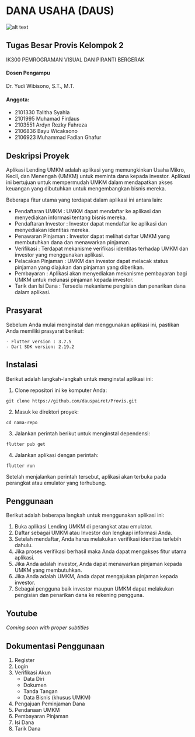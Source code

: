 # DANA USAHA (DAUS)
![alt text](https://github.com/dauspairet/Provis/blob/main/percobaan_4/asset/images/logo-daus.png)

## Tugas Besar Provis Kelompok 2
IK300	PEMROGRAMAN VISUAL DAN PIRANTI BERGERAK

#### Dosen Pengampu
Dr. Yudi Wibisono, S.T., M.T.

#### Anggota:
 - 2101330 Talitha Syahla
 - 2101995 Muhamad Firdaus
 - 2103551 Ardyn Rezky Fahreza
 - 2106836 Bayu Wicaksono
 - 2106923 Muhammad Fadlan Ghafur
 
## Deskripsi Proyek
Aplikasi Lending UMKM adalah aplikasi yang memungkinkan Usaha Mikro, Kecil, dan Menengah (UMKM) untuk meminta dana kepada investor. Aplikasi ini bertujuan untuk mempermudah UMKM dalam mendapatkan akses keuangan yang dibutuhkan untuk mengembangkan bisnis mereka.

Beberapa fitur utama yang terdapat dalam aplikasi ini antara lain:

  - Pendaftaran UMKM     : UMKM dapat mendaftar ke aplikasi dan menyediakan informasi tentang bisnis mereka.
  - Pendaftaran Investor : Investor dapat mendaftar ke aplikasi dan menyediakan identitas mereka.
  - Penawaran Pinjaman   : Investor dapat melihat daftar UMKM yang membutuhkan dana dan menawarkan pinjaman.
  - Verifikasi           : Terdapat mekanisme verifikasi identitas terhadap UMKM dan investor yang menggunakan aplikasi.
  - Pelacakan Pinjaman   : UMKM dan investor dapat melacak status pinjaman yang diajukan dan pinjaman yang diberikan.
  - Pembayaran           : Aplikasi akan menyediakan mekanisme pembayaran bagi UMKM untuk melunasi pinjaman kepada investor.
  - Tarik dan Isi Dana   : Tersedia mekanisme pengisian dan penarikan dana dalam aplikasi.

## Prasyarat
Sebelum Anda mulai menginstal dan menggunakan aplikasi ini, pastikan Anda memiliki prasyarat berikut:
```
- Flutter version : 3.7.5
- Dart SDK version: 2.19.2
```

## Instalasi
Berikut adalah langkah-langkah untuk menginstal aplikasi ini:

1. Clone repositori ini ke komputer Anda:
```
git clone https://github.com/dauspairet/Provis.git
```

2. Masuk ke direktori proyek:
```
cd nama-repo
```

3. Jalankan perintah berikut untuk menginstal dependensi:
```
flutter pub get
```

4. Jalankan aplikasi dengan perintah:
```
flutter run
```
Setelah menjalankan perintah tersebut, aplikasi akan terbuka pada perangkat atau emulator yang terhubung.

## Penggunaan
Berikut adalah beberapa langkah untuk menggunakan aplikasi ini:
1. Buka aplikasi Lending UMKM di perangkat atau emulator.
2. Daftar sebagai UMKM atau Investor dan lengkapi informasi Anda.
3. Setelah mendaftar, Anda harus melakukan verifikasi identitas terlebih dahulu.
4. Jika proses verifikasi berhasil maka Anda dapat mengakses fitur utama aplikasi.
5. Jika Anda adalah investor, Anda dapat menawarkan pinjaman kepada UMKM yang membutuhkan.
6. Jika Anda adalah UMKM, Anda dapat mengajukan pinjaman kepada investor.
7. Sebagai pengguna baik investor maupun UMKM dapat melakukan pengisian dan penarikan dana ke rekening pengguna.

## Youtube

_Coming soon with proper subtitles_

## Dokumentasi Penggunaan
1. Register
2. Login
3. Verifikasi Akun
   - Data Diri
   - Dokumen
   - Tanda Tangan
   - Data Bisnis (khusus UMKM)
4. Pengajuan Peminjaman Dana
5. Pendanaan UMKM
6. Pembayaran Pinjaman
7. Isi Dana
8. Tarik Dana
